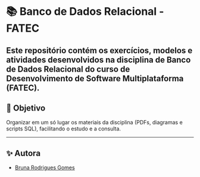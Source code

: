 # 📚 Banco de Dados Relacional - FATEC

Este repositório contém os **exercícios, modelos e atividades** desenvolvidos na disciplina de **Banco de Dados Relacional** do curso de Desenvolvimento de Software Multiplataforma (FATEC).
---

## 📌 Objetivo
Organizar em um só lugar os materiais da disciplina (PDFs, diagramas e scripts SQL), facilitando o estudo e a consulta.

---

## ✨ Autora
- [Bruna Rodrigues Gomes](https://github.com/brunagomess26)
